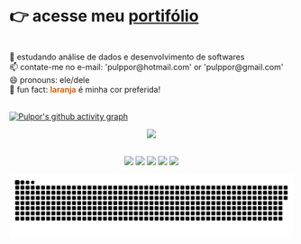 <br>

<!-- [![Typing SVG](https://readme-typing-svg.herokuapp.com/?color=58a6f0&size=34&center=true&vCenter=true&width=1000&lines=olá+mundo!+eu+sou+leonardo+pulpor.+👋;procuro+uma+vaga+em+front-end+;ou+em+análise+de+dados.+🎲)](https://git.io/typing-svg) -->

<br><br>
 <h1>👉 acesse meu <a href="https://portfolio-pulpor.vercel.app/">portifólio</a> </h1>
<br>
 🌱  estudando análise de dados e desenvolvimento de softwares<br>
 📫      contate-me no e-mail: 'pulppor@hotmail.com' or 'pulppor@gmail.com'<br>
 😄      pronouns: ele/dele<br>
 🍊      fun fact: <b><font color="#DE6004">laranja</font></b> é minha cor preferida!<br>

<br>
<!-- <div align="center">
  <a href="https://github.com/pulpor">
  <img height="180em" src="https://github-readme-stats.vercel.app/api?username=pulpor&show_icons=true&theme=codeSTACKr&include_all_commits=true&count_private=true"/>
  <img height="180em" src="https://github-readme-stats.vercel.app/api/top-langs/?username=pulpor&layout=compact&langs_count=7&theme=codeSTACKr"/>
</div>  -->



[![Pulpor's github activity graph](https://github-readme-activity-graph.vercel.app/graph?username=pulpor&bg_color=D9BEA7&color=BF6E3F&line=D9985F&point=BF6E3F&area=true&hide_border=true)](https://github.com/pulpor/github-readme-activity-graph)

<p align="center">
  <a href="https://skillicons.dev">
    <img src="https://skills.thijs.gg/icons?i=html,css,scss,tailwindcss,styledcomponents,bootstrap,js,ts,react,redux,jest,nodejs,python,vite,docker,mysql,git,figma&theme=dark&perline=9" />
  </a>
</p>



##

<div align="center"> 
  
  <a href="https://www.linkedin.com/in/pulpor" target="_blank"><img src="https://img.shields.io/badge/-LinkedIn-%230077B5?style=for-the-badge&logo=linkedin&logoColor=white" target="_blank"></a>
  <a href = "mailto:pulppor@hotmail.com"><img src="https://img.shields.io/badge/Gmail-D14836?style=for-the-badge&logo=gmail&logoColor=white" target="_blank"></a>
  <a href="https://instagram.com/pulppor" target="_blank"><img src="https://img.shields.io/badge/-Instagram-%23E4405F?style=for-the-badge&logo=instagram&logoColor=white" target="_blank"></a>
  <a href="https://wa.me/43996916620" target="_blank"><img src="https://img.shields.io/badge/WhatsApp-25D366?style=for-the-badge&logo=whatsapp&logoColor=white" target="_blank"></a>
  <a href="https://t.me/pulppor" target="_blank"><img src="https://img.shields.io/badge/Telegram-2CA5E0?style=for-the-badge&logo=telegram&logoColor=white" target="_blank"></a> 
 
  ![Snake animation](https://github.com/pulpor/Pulpor/blob/output/github-contribution-grid-snake.svg)

 
</div>
